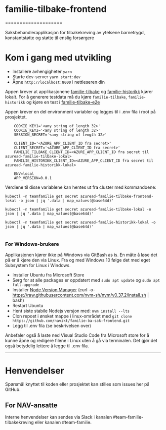 # familie-tilbake-frontend
====================

Saksbehandlerapplikasjon for tilbakekreving av ytelsene barnetrygd, konstantstøtte og støtte til enslig forsørgere

# Kom i gang med utvikling

* Installere avhengigheter `yarn`
* Starte dev-server `yarn start:dev`
* Åpne `http://localhost:8000` i nettleseren din

Appen krever at applikasjonene [familie-tilbake](https://github.com/navikt/familie-tilbake) og [familie-historikk](https://github.com/navikt/familie-historikk) kjører lokalt.
For å generere testdata må du kjøre `familie-tilbake`, `familie-historikk` og kjøre en test i [familie-tilbake-e2e](https://github.com/navikt/familie-tilbake-e2e)

Appen krever en del environment variabler og legges til i .env fila i root på prosjektet.
```
    COOKIE_KEY1='<any string of length 32>'
    COOKIE_KEY2='<any string of length 32>'
    SESSION_SECRET='<any string of length 32>'
    
    CLIENT_ID='<AZURE_APP_CLIENT_ID fra secret>'
    CLIENT_SECRET='<AZURE_APP_CLIENT_ID fra secret>'
    FAMILIE_TILBAKE_CLIENT_ID=<AZURE_APP_CLIENT_ID fra secret til azuread-familie-tilbake-lokal>
    FAMILIE_HISTORIKK_CLIENT_ID=<AZURE_APP_CLIENT_ID fra secret til azuread-familie-historikk-lokal>

    ENV=local
    APP_VERSION=0.0.1
```
Verdiene til disse variablene kan hentes ut fra cluster med kommandoene:
```
kubectl -n teamfamilie get secret azuread-familie-tilbake-frontend-lokal -o json | jq '.data | map_values(@base64d)'

kubectl -n teamfamilie get secret azuread-familie-tilbake-lokal -o json | jq '.data | map_values(@base64d)'

kubectl -n teamfamilie get secret azuread-familie-historikk-lokal -o json | jq '.data | map_values(@base64d)'
```
#
### For Windows-brukere

Applikasjonen kjører ikke på Windows via GitBash as is. En måte å løse det på er å kjøre den via Linux.
Fra og med Windows 10 følge det med eget Subsystem for Linux i Windows.

* Installer Ubuntu fra Microsoft Store
* Sørg for at alle packages er oppdatert  med `sudo apt update` og `sudo apt full-upgrade`
* Installer [Node Version Manager](https://github.com/nvm-sh/nvm#installing-and-updating) (curl -o- https://raw.githubusercontent.com/nvm-sh/nvm/v0.37.2/install.sh | bash)
* Restart Ubuntu
* Hent siste stabile Nodejs versjon med: `nvm install --lts`
* Clon repoet i ønsket mappe i linux-området med `git clone https://github.com/navikt/familie-ba-sak-frontend.git`
* Legg til .env fila (se beskrivelsen over)

Anbefaler også å laste ned Visual Studio Code fra Microsoft store for å kunne åpne og redigere filene i Linux uten å gå via terminalen. Det gjør det også betydelig lettere å legge til .env fila.

---
# Henvendelser
Spørsmål knyttet til koden eller prosjektet kan stilles som issues her på GitHub.

## For NAV-ansatte

Interne henvendelser kan sendes via Slack i kanalen #team-familie-tilbakekreving eller kanalen #team-familie.